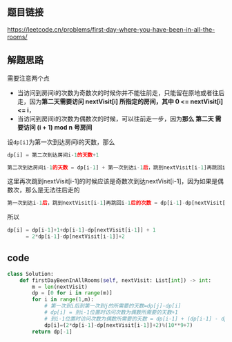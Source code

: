## 题目链接
https://leetcode.cn/problems/first-day-where-you-have-been-in-all-the-rooms/  
## 解题思路
需要注意两个点
* 当访问到房间i的次数为奇数次的时候你并不能往前走，只能留在原地或者往后走，因为**第二天需要访问 nextVisit[i] 所指定的房间，其中 0 <= nextVisit[i] <= i**，
* 当访问到房间i的次数为偶数次的时候，可以往前走一步，因为**那么 第二天 需要访问 (i + 1) mod n 号房间**  

设```dp[i]```为第一次到达房间i的天数，那么
```py
dp[i] = 第二次到达房间i-1的天数+1
```
```py
第二次到达房间i-1的天数 = dp[i-1] + 第一次到达i-1后，跳到nextVisit[i-1]再跳回i-1后的次数
```
这里再次跳到nextVisit[i-1]的时候应该是奇数次到达nextVisit[i-1]，因为如果是偶数次，那么是无法往后走的
```py
第一次到达i-1后，跳到nextVisit[i-1]再跳回i-1后的次数 = dp[i-1]-dp[nextVisit[i-1]] + 1
```
所以
```py
dp[i] = dp[i-1]+1+dp[i-1]-dp[nextVisit[i-1]] + 1
      = 2*dp[i-1]-dp[nextVisit[i-1]]+2
```
## code
```py
class Solution:
    def firstDayBeenInAllRooms(self, nextVisit: List[int]) -> int:
        m = len(nextVisit)
        dp = [0 for i in range(m)]
        for i in range(1,m):
            # 第一次到i后到第一次到j的所需要的天数=dp[j]-dp[i]
            # dp[i] = 到i-1位置时访问次数为偶数所需要的天数+1
            # 到i-1位置时访问次数为偶数所需要的天数 = dp[i-1] + (dp[i-1] - dp[nextVisit[i-1]] + 1)
            dp[i]=(2*dp[i-1]-dp[nextVisit[i-1]]+2)%(10**9+7)
        return dp[-1]
```
